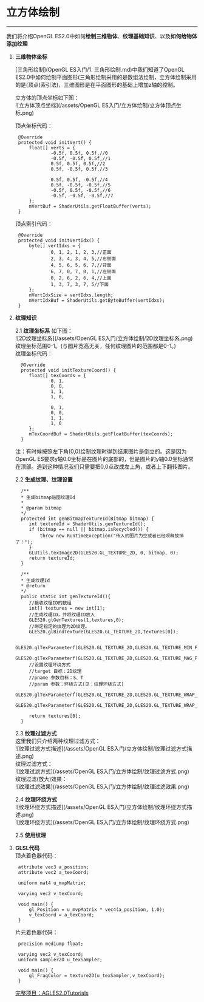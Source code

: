 # 立方体绘制

---

我们将介绍OpenGL ES2.0中如何**绘制三维物体**、**纹理基础知识**、以及**如何给物体添加纹理**

1. **三维物体坐标**

   [三角形绘制](OpenGL ES入门/1. 三角形绘制.md)中我们知道了OpenGL ES2.0中如何绘制平面图形\(三角形绘制采用的是数组法绘制，立方体绘制采用的是\(顶点\)索引法\)，三维图形是在平面图形的基础上增加z轴的控制。

   立方体的顶点坐标如下图：  
    ![立方体顶点坐标](/assets/OpenGL ES入门/立方体绘制/立方体顶点坐标.png)

   顶点坐标代码：

   ```
    @Override
    protected void initVert() {
        float[] verts = {
                -0.5f, 0.5f, 0.5f,//0
                -0.5f, -0.5f, 0.5f,//1
                0.5f, 0.5f, 0.5f,//2
                0.5f, -0.5f, 0.5f,//3

                0.5f, 0.5f, -0.5f,//4
                0.5f, -0.5f, -0.5f,//5
                -0.5f, 0.5f, -0.5f,//6
                -0.5f, -0.5f, -0.5f,//7
        };
        mVertBuf = ShaderUtils.getFloatBuffer(verts);
    }
   ```

   顶点索引代码：

   ```
    @Override
    protected void initVertIdx() {
        byte[] vertIdxs = {
                0, 1, 2, 1, 2, 3,//正面
                2, 3, 4, 3, 4, 5,//右侧面
                4, 5, 6, 5, 6, 7,//背面
                6, 7, 0, 7, 0, 1,//左侧面
                0, 2, 6, 2, 6, 4,//上面
                1, 3, 7, 3, 7, 5//下面
        };
        mVertIdxSize = vertIdxs.length;
        mVertIdxBuf = ShaderUtils.getByteBuffer(vertIdxs);
    }
   ```

2. **纹理知识**

   2.1 **纹理坐标系** 如下图：  
     ![2D纹理坐标系](/assets/OpenGL ES入门/立方体绘制/2D纹理坐标系.png)  
     纹理坐标范围0-1。\(与图片宽高无关，任何纹理图片的范围都是0-1。\)  
     纹理坐标代码：

   ```
     @Override
     protected void initTextureCoord() {
        float[] texCoords = {
                0, 1,
                0, 0,
                1, 1,
                1, 0,

                0, 1,
                0, 0,
                1, 1,
                1, 0
        };
        mTexCoordBuf = ShaderUtils.getFloatBuffer(texCoords);
     }
   ```

   注：有时候按照左下角\(0,0\)绘制纹理时得到结果图片是倒立的。这是因为OpenGL ES要求y轴0.0坐标是在图片的底部的，但是图片的y轴0.0坐标通常在顶部。遇到这种情况我们只需要把0,0点改成左上角，或者上下翻转图片。

   2.2 **生成纹理、纹理设置**

   ```
     /**
     * 生成bitmap贴图纹理Id
     *
     * @param bitmap
     */
     protected int genBitmapTextureId(Bitmap bitmap) {
        int textureId = ShaderUtils.genTextureId();
        if (bitmap == null || bitmap.isRecycled()) {
            throw new RuntimeException("传入的图片为空或者已经呗释放掉了！");
        }
        GLUtils.texImage2D(GLES20.GL_TEXTURE_2D, 0, bitmap, 0);
        return textureId;
     }
   ```

   ```
     /**
     * 生成纹理Id
     * @return
     */
     public static int genTextureId(){
        //接收纹理ID的数组
        int[] textures = new int[1];
        //生成纹理ID，并将纹理ID放入
        GLES20.glGenTextures(1,textures,0);
        //绑定指定的纹理为2D纹理。
        GLES20.glBindTexture(GLES20.GL_TEXTURE_2D,textures[0]);

        GLES20.glTexParameterf(GLES20.GL_TEXTURE_2D,GLES20.GL_TEXTURE_MIN_FILTER,GLES20.GL_NEAREST);
        GLES20.glTexParameterf(GLES20.GL_TEXTURE_2D,GLES20.GL_TEXTURE_MAG_FILTER,GLES20.GL_LINEAR);
        //设置纹理环绕方式
        //target 目标：2D纹理
        //pname 参数目标：S、T
        //param 参数：环绕方式(见：纹理环绕方式)
        GLES20.glTexParameterf(GLES20.GL_TEXTURE_2D,GLES20.GL_TEXTURE_WRAP_S,GLES20.GL_CLAMP_TO_EDGE);
        GLES20.glTexParameterf(GLES20.GL_TEXTURE_2D,GLES20.GL_TEXTURE_WRAP_T,GLES20.GL_CLAMP_TO_EDGE);

        return textures[0];
     }
   ```

   2.3 **纹理过滤方式**  
     这里我们只介绍两种纹理过滤方式：  
     ![纹理过滤方式描述](/assets/OpenGL ES入门/立方体绘制/纹理过滤方式描述.png)  
     纹理过滤方式：  
     ![纹理过滤方式](/assets/OpenGL ES入门/立方体绘制/纹理过滤方式.png)  
     纹理过滤\(放大\)效果：  
     ![纹理过滤效果](/assets/OpenGL ES入门/立方体绘制/纹理过滤效果.png)

   2.4 **纹理环绕方式**  
     ![纹理环绕方式描述](/assets/OpenGL ES入门/立方体绘制/纹理环绕方式描述.png)  
     ![纹理环绕方式](/assets/OpenGL ES入门/立方体绘制/纹理环绕方式.png)

   2.5 **使用纹理**

3. **GLSL代码**  
    顶点着色器代码：

   ```
    attribute vec3 a_position;
    attribute vec2 a_texCoord;

    uniform mat4 u_mvpMatrix;

    varying vec2 v_texCoord;

    void main() {
        gl_Position = u_mvpMatrix * vec4(a_position, 1.0);
        v_texCoord = a_texCoord;
    }
   ```

   片元着色器代码：

   ```
    precision mediump float;

    varying vec2 v_texCoord;
    uniform sampler2D u_texSampler;

    void main() {
        gl_FragColor = texture2D(u_texSampler,v_texCoord);
    }
   ```

   [完整项目：AGLES2.0Tutorials](https://github.com/LinuxparaChen/AGLES2.0Tutorials)



